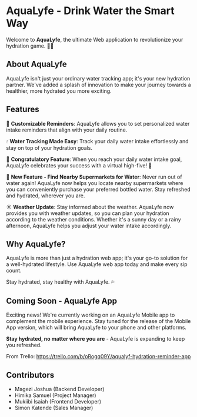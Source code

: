 # AquaLyfe - Drink Water the Smart Way

Welcome to **AquaLyfe**, the ultimate Web application to revolutionize your hydration game. 📱💧

## About AquaLyfe

AquaLyfe isn't just your ordinary water tracking app; it's your new hydration partner. We've added a splash of innovation to make your journey towards a healthier, more hydrated you more exciting.

## Features

📅 **Customizable Reminders**: AquaLyfe allows you to set personalized water intake reminders that align with your daily routine.

💧 **Water Tracking Made Easy**: Track your daily water intake effortlessly and stay on top of your hydration goals.

🎉 **Congratulatory Feature**: When you reach your daily water intake goal, AquaLyfe celebrates your success with a virtual high-five! 🙌

🌟 **New Feature - Find Nearby Supermarkets for Water**: Never run out of water again! AquaLyfe now helps you locate nearby supermarkets where you can conveniently purchase your preferred bottled water. Stay refreshed and hydrated, wherever you are.

☀️ **Weather Update**: Stay informed about the weather. AquaLyfe now provides you with weather updates, so you can plan your hydration according to the weather conditions. Whether it's a sunny day or a rainy afternoon, AquaLyfe helps you adjust your water intake accordingly.

## Why AquaLyfe?

AquaLyfe is more than just a hydration web  app; it's your go-to solution for a well-hydrated lifestyle. Use AquaLyfe web app today and make every sip count.

Stay hydrated, stay healthy with AquaLyfe. 💦

## Coming Soon - AquaLyfe  App

Exciting news! We're currently working on an AquaLyfe Mobile app to complement the mobile experience. Stay tuned for the release of the Mobile App version, which will bring AquaLyfe to your phone and other platforms. 

**Stay hydrated, no matter where you are** - AquaLyfe is expanding to keep you refreshed.

From Trello:
https://trello.com/b/oRogq09Y/aqualyf-hydration-reminder-app


## Contributors

- Magezi Joshua (Backend Developer)
- Himika Samuel (Project Manager)
- Mukiibi Isaiah (Frontend Developer)
- Simon Katende (Sales Manager)

